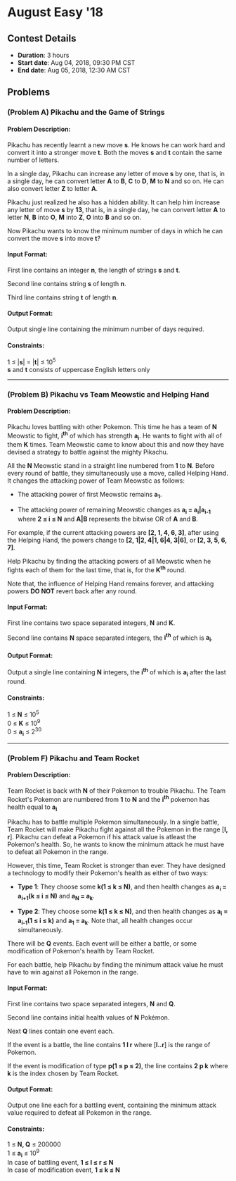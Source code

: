 # August Easy '18## Contest Details* **Duration**: 3 hours* **Start date**: Aug 04, 2018, 09:30 PM CST* **End date**: Aug 05, 2018, 12:30 AM CST## Problems### (Problem A) Pikachu and the Game of Strings#### Problem Description:Pikachu has recently learnt a new move **s**. He knows he can work hard and convert it into a stronger move **t**. Both the moves **s** and **t** contain the same number of letters.In a single day, Pikachu can increase any letter of move **s** by one, that is, in a single day, he can convert letter **A** to **B**, **C** to **D**, **M** to **N** and so on. He can also convert letter **Z** to letter **A**.Pikachu just realized he also has a hidden ability. It can help him increase any letter of move **s** by **13**, that is, in a single day, he can convert letter **A** to letter **N**, **B** into **O**, **M** into **Z**, **O** into **B** and so on.  Now Pikachu wants to know the minimum number of days in which he can convert the move **s** into move **t**?#### Input Format:First line contains an integer **n**, the length of strings **s** and **t**.Second line contains string **s** of length **n**.Third line contains string **t** of length **n**.#### Output Format:Output single line containing the minimum number of days required.#### Constraints:1 ≤ |**s**| = |**t**| ≤ 10<sup>5</sup><br>**s** and **t** consists of uppercase English letters only---### (Problem B) Pikachu vs Team Meowstic and Helping Hand#### Problem Description:Pikachu loves battling with other Pokemon. This time he has a team of **N** Meowstic to fight, **i<sup>th</sup>** of which has strength **a<sub>i</sub>**. He wants to fight with all of them **K** times. Team Meowstic came to know about this and now they have devised a strategy to battle against the mighty Pikachu.All the **N** Meowstic stand in a straight line numbered from **1** to **N**. Before every round of battle, they simultaneously use a move, called Helping Hand. It changes the attacking power of Team Meowstic as follows:* The attacking power of first Meowstic remains **a<sub>1</sub>**.* The attacking power of remaining Meowstic changes as **a<sub>i</sub> = a<sub>i</sub>|a<sub>i-1</sub>** where **2 ≤ i ≤ N** and **A|B** represents the bitwise OR of **A** and **B**. For example, if the current attacking powers are **[2, 1, 4, 6, 3]**, after using the Helping Hand, the powers change to **[2, 1|2, 4|1, 6|4, 3|6]**, or **[2, 3, 5, 6, 7]**.Help Pikachu by finding the attacking powers of all Meowstic when he fights each of them for the last time, that is, for the **K<sup>th</sup>** round.Note that, the influence of Helping Hand remains forever, and attacking powers **DO NOT** revert back after any round.#### Input Format:First line contains two space separated integers, **N** and **K**.Second line contains **N** space separated integers, the **i<sup>th</sup>** of which is **a<sub>i</sub>**.#### Output Format:Output a single line containing **N**  integers, the **i<sup>th</sup>** of which is **a<sub>i</sub>** after the last round. #### Constraints:1 ≤ **N** ≤ 10<sup>5</sup><br>0 ≤ **K** ≤ 10<sup>9</sup><br>0 ≤ **a<sub>i</sub>** ≤ 2<sup>30</sup>---### (Problem F) Pikachu and Team Rocket#### Problem Description:Team Rocket is back with **N** of their Pokemon to trouble Pikachu. The Team Rocket's Pokemon are numbered from **1** to **N** and the **i<sup>th</sup>** pokemon has health equal to **a<sub>i</sub>** Pikachu has to battle multiple Pokemon simultaneously. In a single battle, Team Rocket will make Pikachu fight against all the Pokemon in the range [**l, r**]. Pikachu can defeat a Pokemon if his attack value is atleast the Pokemon's health. So, he wants to know the minimum attack he must have to defeat all Pokemon in the range.However, this time, Team Rocket is stronger than ever. They have designed a technology to modify their Pokemon's health as either of two ways:* **Type 1**: They choose some **k(1 ≤ k ≤ N)**, and then health changes as **a<sub>i</sub> = a<sub>i+1</sub>(k ≤ i ≤ N)** and **a<sub>N</sub> = a<sub>k</sub>**.* **Type 2**: They choose some **k(1 ≤ k ≤ N)**, and then health changes as **a<sub>i</sub> = a<sub>i-1</sub>(1 ≤ i ≤ k)** and **a<sub>1</sub> = a<sub>k</sub>**.Note that, all health changes occur simultaneously.There will be **Q** events. Each event will be either a battle, or some modification of Pokemon's health by Team Rocket. For each battle, help Pikachu by finding the minimum attack value he must have to win against all Pokemon in the range.#### Input Format:First line contains two space separated integers, **N** and **Q**.Second line contains initial health values of **N** Pokémon.Next **Q** lines contain one event each.If the event is a battle, the line contains **1 l r** where [**l..r**] is the range of Pokemon.If the event is modification of type **p(1 ≤ p ≤ 2)**, the line contains **2 p k** where **k** is the index chosen by Team Rocket. #### Output Format:Output one line each for a battling event, containing the minimum attack value required to defeat all Pokemon in the range.#### Constraints:1 ≤ **N, Q** ≤ 200000<br>1 ≤ **a<sub>i</sub>** ≤ 10<sup>9</sup><br>In case of battling event, **1 ≤ l ≤ r ≤ N**<br>In case of modification event, **1 ≤ k ≤ N**